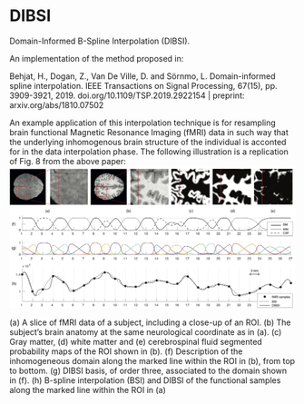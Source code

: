 # DIBSI
Domain-Informed B-Spline Interpolation (DIBSI).

An implementation of the method proposed in: 

Behjat, H., Dogan, Z., Van De Ville, D. and Sörnmo, L. Domain-informed spline interpolation. IEEE Transactions on Signal Processing, 67(15), pp. 3909-3921, 2019. doi.org/10.1109/TSP.2019.2922154 | preprint: arxiv.org/abs/1810.07502

An example application of this interpolation technique is for resampling brain functional Magnetic Resonance Imaging (fMRI) data in such way that the underlying inhomogenous brain structure of the individual is acconted for in the data interpolation phase. The following illustration is a replication of Fig. 8 from the above paper:  
![Fig. 8 from Behjat et al. 2019](figs/fig8_paper.jpg?raw=true)

(a) A slice of fMRI data of a subject, including a close-up of an ROI. (b) The subject’s brain anatomy at the same neurological coordinate as in (a). (c) Gray matter, (d) white matter and (e) cerebrospinal fluid segmented probability maps of the ROI shown in (b). (f) Description of the inhomogeneous domain along the marked line within the ROI in (b), from top to bottom. (g) DIBSI basis, of order three, associated to the domain shown in (f). (h) B-spline interpolation (BSI) and DIBSI of the functional samples along the marked line within the ROI in (a)
